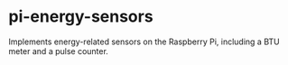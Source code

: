 # pi-energy-sensors
Implements energy-related sensors on the Raspberry Pi, including a BTU meter and a pulse counter.
